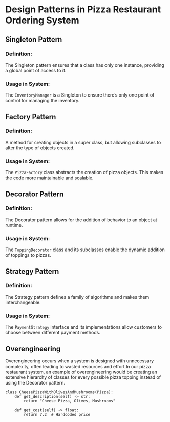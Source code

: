 # Design Patterns in Pizza Restaurant Ordering System

## Singleton Pattern
### Definition:
The Singleton pattern ensures that a class has only one instance, providing a global point of access to it.

### Usage in System:
The `InventoryManager` is a Singleton to ensure there’s only one point of control for managing the inventory.


## Factory Pattern
### Definition:
A method for creating objects in a super class, but allowing subclasses to alter the type of objects created.

### Usage in System:
The `PizzaFactory` class abstracts the creation of pizza objects. This makes the code more maintainable and scalable.

## Decorator Pattern
### Definition:
The Decorator pattern allows for the addition of behavior to an object at runtime.

### Usage in System:
The `ToppingDecorator` class and its subclasses enable the dynamic addition of toppings to pizzas.

## Strategy Pattern
### Definition:
The Strategy pattern defines a family of algorithms and makes them interchangeable.

### Usage in System:
The `PaymentStrategy` interface and its implementations allow customers to choose between different payment methods.

## Overengineering
Overengineering occurs when a system is designed with unnecessary complexity, often leading to wasted resources and effort.In our pizza restaurant system, an example of overengineering would be creating an extensive hierarchy of classes for every possible pizza topping instead of using the Decorator pattern.

```
class CheesePizzaWithOlivesAndMushrooms(Pizza):
    def get_description(self) -> str:
        return "Cheese Pizza, Olives, Mushrooms"
    
    def get_cost(self) -> float:
        return 7.2  # Hardcoded price
```

